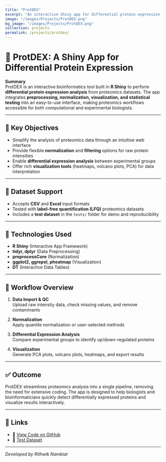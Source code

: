 ```yaml
---
title: "ProtDEX"
excerpt: "An interactive Shiny app for differential protein expression analysis in proteomics data"
image: "/images/Projects/ProtDEX.png"
bg_image: "/images/Projects/ProtDEX.png"
collection: projects
permalink: /projects/protdex/
---
```


# 🧬 ProtDEX: A Shiny App for Differential Protein Expression

**Summary**  
ProtDEX is an interactive bioinformatics tool built in **R Shiny** to perform **differential protein expression analysis** from proteomics datasets. The app integrates **preprocessing, normalization, visualization, and statistical testing** into an easy-to-use interface, making proteomics workflows accessible for both computational and experimental biologists.  

---

## 🎯 Key Objectives

- Simplify the analysis of proteomics data through an intuitive web interface  
- Provide flexible **normalization** and **filtering** options for raw protein intensities  
- Enable **differential expression analysis** between experimental groups  
- Offer rich **visualization tools** (heatmaps, volcano plots, PCA) for data interpretation  

---

## 🧬 Dataset Support

- Accepts **CSV** and **Excel** input formats  
- Tested with **label-free quantification (LFQ)** proteomics datasets  
- Includes a **test dataset** in the `tests/` folder for demo and reproducibility  

---

## 🧰 Technologies Used

- **R Shiny** (Interactive App Framework)  
- **tidyr, dplyr** (Data Preprocessing)  
- **preprocessCore** (Normalization)  
- **ggplot2, ggrepel, pheatmap** (Visualization)  
- **DT** (Interactive Data Tables)  

---

## 🔁 Workflow Overview

1. **Data Import & QC**  
   Upload raw intensity data, check missing values, and remove contaminants  

2. **Normalization**  
   Apply quantile normalization or user-selected methods  

3. **Differential Expression Analysis**  
   Compare experimental groups to identify up/down-regulated proteins  

4. **Visualization**  
   Generate PCA plots, volcano plots, heatmaps, and export results  

---

## ✅ Outcome

ProtDEX streamlines proteomics analysis into a single pipeline, removing the need for extensive coding. The app is designed to help biologists and bioinformaticians quickly detect differentially expressed proteins and visualize results interactively.  

---

## 🔗 Links

- 📁 [View Code on GitHub](https://github.com/RpN1107/ProtDEX_ShinyApp)  
- 🧪 [Test Dataset](/TestData/Test.csv)  

---

*Developed by Rithwik Nambiar*
